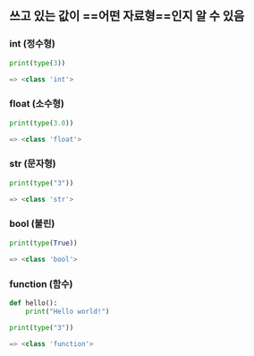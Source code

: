 ## 쓰고 있는 값이 ==어떤 자료형==인지 알 수 있음

### int (정수형)
```python
print(type(3))

=> <class 'int'>
```

### float (소수형)
```python
print(type(3.0))

=> <class 'float'>
```

### str (문자형)
```python
print(type("3"))

=> <class 'str'>
```

### bool (불린)
```python
print(type(True))

=> <class 'bool'>
```

### function (함수)
```python
def hello():
    print("Hello world!")

print(type("3"))

=> <class 'function'>
```